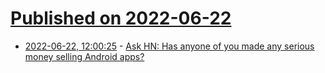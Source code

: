# [Published on 2022-06-22](index.md)

* [2022-06-22, 12:00:25](https://news.ycombinator.com/item?id=31834895) - [Ask HN: Has anyone of you made any serious money selling Android apps?](https://news.ycombinator.com/item?id=31834895)
